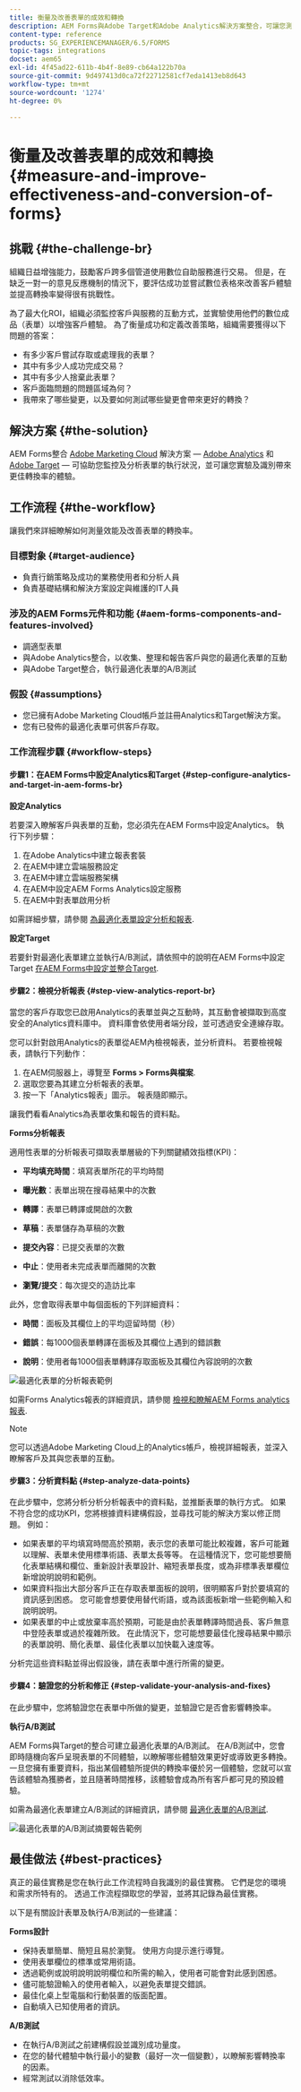 ```yaml
---
title: 衡量及改善表單的成效和轉換
description: AEM Forms與Adobe Target和Adobe Analytics解決方案整合，可讓您測量並改善表單的效能和轉換率。
content-type: reference
products: SG_EXPERIENCEMANAGER/6.5/FORMS
topic-tags: integrations
docset: aem65
exl-id: 4f45ad22-611b-4b4f-8e89-cb64a122b70a
source-git-commit: 9d497413d0ca72f22712581cf7eda1413eb8d643
workflow-type: tm+mt
source-wordcount: '1274'
ht-degree: 0%

---
```


# 衡量及改善表單的成效和轉換{#measure-and-improve-effectiveness-and-conversion-of-forms}

## 挑戰 {#the-challenge-br}

組織日益增強能力，鼓勵客戶跨多個管道使用數位自助服務進行交易。 但是，在缺乏一對一的意見反應機制的情況下，要評估成功並嘗試數位表格來改善客戶體驗並提高轉換率變得很有挑戰性。

為了最大化ROI，組織必須監控客戶與服務的互動方式，並實驗使用他們的數位成品（表單）以增強客戶體驗。 為了衡量成功和定義改善策略，組織需要獲得以下問題的答案：

* 有多少客戶嘗試存取或處理我的表單？
* 其中有多少人成功完成交易？
* 其中有多少人捨棄此表單？
* 客戶面臨問題的問題區域為何？
* 我帶來了哪些變更，以及要如何測試哪些變更會帶來更好的轉換？

## 解決方案 {#the-solution}

AEM Forms整合 [Adobe Marketing Cloud](https://www.adobe.com/marketing-cloud.html) 解決方案 —  [Adobe Analytics](https://www.adobe.com/marketing-cloud/web-analytics.html) 和 [Adobe Target](https://www.adobe.com/marketing-cloud/testing-targeting.html)  — 可協助您監控及分析表單的執行狀況，並可讓您實驗及識別帶來更佳轉換率的體驗。

## 工作流程 {#the-workflow}

讓我們來詳細瞭解如何測量效能及改善表單的轉換率。

### 目標對象 {#target-audience}

* 負責行銷策略及成功的業務使用者和分析人員
* 負責基礎結構和解決方案設定與維護的IT人員

### 涉及的AEM Forms元件和功能 {#aem-forms-components-and-features-involved}

* 調適型表單
* 與Adobe Analytics整合，以收集、整理和報告客戶與您的最適化表單的互動
* 與Adobe Target整合，執行最適化表單的A/B測試

### 假設 {#assumptions}

* 您已擁有Adobe Marketing Cloud帳戶並註冊Analytics和Target解決方案。
* 您有已發佈的最適化表單可供客戶存取。

### 工作流程步驟 {#workflow-steps}

#### 步驟1：在AEM Forms中設定Analytics和Target  {#step-configure-analytics-and-target-in-aem-forms-br}

**設定Analytics**

若要深入瞭解客戶與表單的互動，您必須先在AEM Forms中設定Analytics。 執行下列步驟：

1. 在Adobe Analytics中建立報表套裝
1. 在AEM中建立雲端服務設定
1. 在AEM中建立雲端服務架構
1. 在AEM中設定AEM Forms Analytics設定服務
1. 在AEM中對表單啟用分析

如需詳細步驟，請參閱 [為最適化表單設定分析和報表](../../forms/using/configure-analytics-forms-documents.md).

**設定Target**

若要針對最適化表單建立並執行A/B測試，請依照中的說明在AEM Forms中設定Target [在AEM Forms中設定並整合Target](../../forms/using/ab-testing-adaptive-forms.md#p-set-up-and-integrate-target-in-aem-forms-p).

#### 步驟2：檢視分析報表 {#step-view-analytics-report-br}

當您的客戶存取您已啟用Analytics的表單並與之互動時，其互動會被擷取到高度安全的Analytics資料庫中。 資料庫會依使用者端分段，並可透過安全連線存取。

您可以針對啟用Analytics的表單從AEM內檢視報表，並分析資料。 若要檢視報表，請執行下列動作：

1. 在AEM伺服器上，導覽至 **Forms > Forms與檔案**.
1. 選取您要為其建立分析報表的表單。
1. 按一下「Analytics報表」圖示。 報表隨即顯示。

讓我們看看Analytics為表單收集和報告的資料點。

**Forms分析報表**

適用性表單的分析報表可擷取表單層級的下列關鍵績效指標(KPI)：

* **平均填充時間**：填寫表單所花的平均時間
* **曝光數**：表單出現在搜尋結果中的次數

* **轉譯**：表單已轉譯或開啟的次數
* **草稿**：表單儲存為草稿的次數

* **提交內容**：已提交表單的次數
* **中止**：使用者未完成表單而離開的次數
* **瀏覽/提交**：每次提交的造訪比率

此外，您會取得表單中每個面板的下列詳細資料：

* **時間**：面板及其欄位上的平均逗留時間（秒）

* **錯誤**：每1000個表單轉譯在面板及其欄位上遇到的錯誤數

* **說明**：使用者每1000個表單轉譯存取面板及其欄位內容說明的次數

![最適化表單的分析報表範例](assets/summary-report.png)

如需Forms Analytics報表的詳細資訊，請參閱 [檢視和瞭解AEM Forms analytics報表](../../forms/using/view-understand-aem-forms-analytics-reports.md).

>[!NOTE]
>
>您可以透過Adobe Marketing Cloud上的Analytics帳戶，檢視詳細報表，並深入瞭解客戶及其與您表單的互動。

#### 步驟3：分析資料點 {#step-analyze-data-points}

在此步驟中，您將分析分析分析報表中的資料點，並推斷表單的執行方式。 如果不符合您的成功KPI，您將根據資料建構假設，並尋找可能的解決方案以修正問題。 例如：

* 如果表單的平均填寫時間高於預期，表示您的表單可能比較複雜，客戶可能難以理解、表單未使用標準術語、表單太長等等。 在這種情況下，您可能想要簡化表單結構和欄位、重新設計表單設計、縮短表單長度，或為非標準表單欄位新增說明說明和範例。
* 如果資料指出大部分客戶正在存取表單面板的說明，很明顯客戶對於要填寫的資訊感到困惑。 您可能會想要使用替代術語，或為該面板新增一些範例輸入和說明說明。
* 如果表單的中止或放棄率高於預期，可能是由於表單轉譯時間過長、客戶無意中登陸表單或過於複雜所致。 在此情況下，您可能想要最佳化搜尋結果中顯示的表單說明、簡化表單、最佳化表單以加快載入速度等。

分析完這些資料點並得出假設後，請在表單中進行所需的變更。

#### 步驟4：驗證您的分析和修正 {#step-validate-your-analysis-and-fixes}

在此步驟中，您將驗證您在表單中所做的變更，並驗證它是否會影響轉換率。

**執行A/B測試**

AEM Forms與Target的整合可建立最適化表單的A/B測試。 在A/B測試中，您會即時隨機向客戶呈現表單的不同體驗，以瞭解哪些體驗效果更好或導致更多轉換。 一旦您擁有重要資料，指出某個體驗所提供的轉換率優於另一個體驗，您就可以宣告該體驗為獲勝者，並且隨著時間推移，該體驗會成為所有客戶都可見的預設體驗。

如需為最適化表單建立A/B測試的詳細資訊，請參閱 [最適化表單的A/B測試](../../forms/using/ab-testing-adaptive-forms.md).

![最適化表單的A/B測試摘要報告範例](assets/ab-test-report-4.png)

## 最佳做法 {#best-practices}

真正的最佳實務是您在執行此工作流程時自我識別的最佳實務。 它們是您的環境和需求所特有的。 透過工作流程擷取您的學習，並將其記錄為最佳實務。

以下是有關設計表單及執行A/B測試的一些建議：

**Forms設計**

* 保持表單簡單、簡短且易於瀏覽。 使用方向提示進行導覽。
* 使用表單欄位的標準或常用術語。
* 透過範例或說明說明說明欄位和所需的輸入，使用者可能會對此感到困惑。
* 儘可能驗證輸入的使用者輸入，以避免表單提交錯誤。
* 最佳化桌上型電腦和行動裝置的版面配置。
* 自動填入已知使用者的資訊。

**A/B測試**

* 在執行A/B測試之前建構假設並識別成功量度。
* 在您的替代體驗中執行最小的變數（最好一次一個變數），以瞭解影響轉換率的因素。
* 經常測試以消除低效率。
